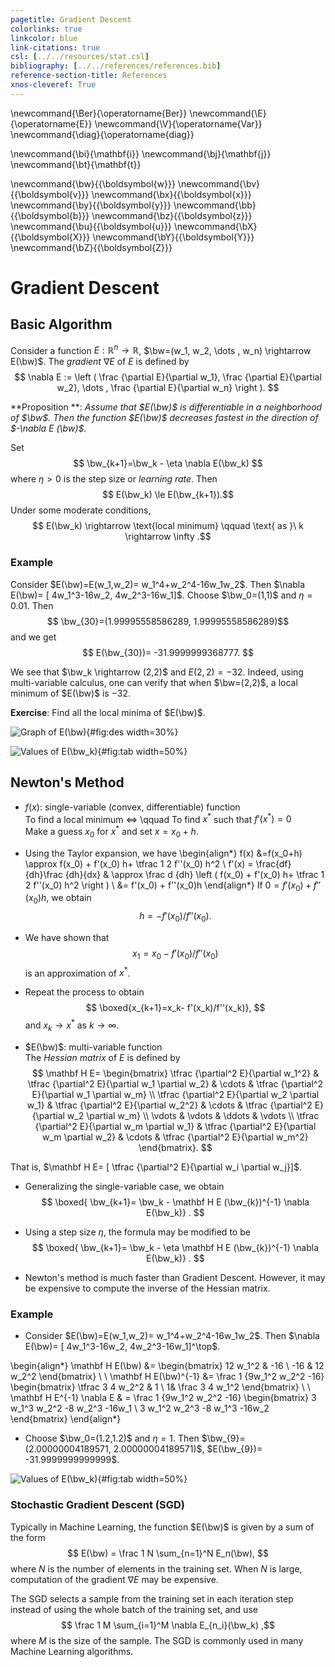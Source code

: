 ```yaml
--- 
pagetitle: Gradient Descent 
colorlinks: true 
linkcolor: blue
link-citations: true 
csl: [../../resources/stat.csl]
bibliography: [../../references/references.bib]
reference-section-title: References 
xnos-cleveref: True 
---
```


\newcommand{\Ber}{\operatorname{Ber}}
\newcommand{\E}{\operatorname{E}}
\newcommand{\V}{\operatorname{Var}}
\newcommand{\diag}{\operatorname{diag}}

\newcommand{\bi}{\mathbf{i}}
\newcommand{\bj}{\mathbf{j}}
\newcommand{\bt}{\mathbf{t}}

\newcommand{\bw}{{\boldsymbol{w}}}
\newcommand{\bv}{{\boldsymbol{v}}}
\newcommand{\bx}{{\boldsymbol{x}}}
\newcommand{\by}{{\boldsymbol{y}}}
\newcommand{\bb}{{\boldsymbol{b}}}
\newcommand{\bz}{{\boldsymbol{z}}}
\newcommand{\bu}{{\boldsymbol{u}}}
\newcommand{\bX}{{\boldsymbol{X}}}
\newcommand{\bY}{{\boldsymbol{Y}}}
\newcommand{\bZ}{{\boldsymbol{Z}}}

# Gradient Descent

## Basic Algorithm

Consider a function $E: \mathbb R^n \rightarrow \mathbb R$, $\bw=(w_1, w_2, \dots , w_n) \rightarrow E(\bw)$. The *gradient* $\nabla E$  of $E$ is defined by
$$  \nabla E := \left ( \frac {\partial E}{\partial w_1}, \frac {\partial E}{\partial w_2}, \dots , \frac {\partial E}{\partial w_n} \right ). $$

**Proposition **:
*Assume that $E(\bw)$ is differentiable in a neighborhood of $\bw$. Then 
the function $E(\bw)$ decreases fastest in the direction of $-\nabla E (\bw)$.*

Set $$ \bw_{k+1}=\bw_k - \eta \nabla E(\bw_k) $$
where $\eta >0$ is the step size or *learning rate*.
 Then $$ E(\bw_k) \le E(\bw_{k+1}).$$ Under some moderate conditions,
$$ E(\bw_k) \rightarrow \text{local minimum} \qquad \text{ as }\ k \rightarrow \infty .$$  

### Example

Consider $E(\bw)=E(w_1,w_2)= w_1^4+w_2^4-16w_1w_2$.
Then $\nabla E(\bw)= [ 4w_1^3-16w_2, 4w_2^3-16w_1]$. 
 Choose $\bw_0=(1,1)$ and 
$\eta =0.01$. Then
$$ \bw_{30}=(1.99995558586289, 1.99995558586289)$$ 
and we get 
 $$ E(\bw_{30})= -31.9999999368777. $$

We see that $\bw_k \rightarrow (2,2)$ and 
$E(2,2)=-32$.
Indeed, using multi-variable calculus, one can verify that  when $\bw=(2,2)$, a local minimum of $E(\bw)$ is $-32$.

**Exercise**: Find all the local minima of $E(\bw)$.

![Graph of $E(\bw)$](descent.png){#fig:des width=30\%} 

![Values of $E(\bw_k)$](table.png){#fig:tab width=50\%}


## Newton's Method

- $f(x)$: single-variable (convex, differentiable) function  
To find a local minimum 
 $\Longleftrightarrow$  \qquad To find $x^*$ such that $f'(x^*)=0$  
Make a guess $x_0$ for $x^*$ and set $x=x_0+h$.

- Using the Taylor expansion, we have
\begin{align*} f(x) &=f(x_0+h) \approx f(x_0) + f'(x_0) h+ \tfrac 1 2 f''(x_0) h^2 \\ f'(x) = \frac{df}{dh}\frac {dh}{dx} & \approx \frac d {dh} \left ( f(x_0) + f'(x_0) h+ \tfrac 1 2 f''(x_0) h^2 \right ) \\
&= f'(x_0) + f''(x_0)h \end{align*}
 If $0 = f'(x_0) + f''(x_0)h$, we obtain $$ h = - f'(x_0)/f''(x_0). $$

- We have shown that $$ x_1=x_0- f'(x_0)/f''(x_0) $$ is an approximation of $x^*$. 

- Repeat the process to obtain 
$$ \boxed{x_{k+1}=x_k- f'(x_k)/f''(x_k)},  $$
and $x_k \rightarrow x^*$ as $k \rightarrow \infty$.

- $E(\bw)$: multi-variable function  
 The *Hessian matrix* of $E$ is defined by
$$ \mathbf H E= \begin{bmatrix} \tfrac {\partial^2 E}{\partial w_1^2} &  \tfrac {\partial^2 E}{\partial w_1 \partial w_2} & \cdots &  \tfrac {\partial^2 E}{\partial w_1 \partial w_m} \\ \tfrac {\partial^2 E}{\partial w_2 \partial w_1} & \tfrac {\partial^2 E}{\partial w_2^2} & \cdots & \tfrac {\partial^2 E}{\partial w_2 \partial w_m} \\ \vdots & \vdots & \ddots & \vdots \\ \tfrac {\partial^2 E}{\partial w_m \partial w_1} & \tfrac {\partial^2 E}{\partial w_m \partial w_2} & \cdots & \tfrac {\partial^2 E}{\partial w_m^2}  \end{bmatrix}. $$

 That is, $\mathbf H E= [ \tfrac {\partial^2 E}{\partial w_i \partial w_j}]$.

- Generalizing the single-variable case, we obtain  
$$ \boxed{ \bw_{k+1}= \bw_k - \mathbf H E (\bw_{k})^{-1} \nabla E(\bw_k)} . $$

- Using a step size $\eta$, the formula may be modified to be
$$  \boxed{ \bw_{k+1}= \bw_k - \eta \mathbf H E (\bw_{k})^{-1} \nabla E(\bw_k)} . $$

- Newton's method is much faster than Gradient Descent. However, it may be expensive to compute the inverse of the Hessian matrix. 


### Example

- Consider $E(\bw)=E(w_1,w_2)= w_1^4+w_2^4-16w_1w_2$. Then
$\nabla E(\bw)= [ 4w_1^3-16w_2, 4w_2^3-16w_1]^\top$.

\begin{align*} \mathbf H E(\bw) &= \begin{bmatrix} 12 w_1^2 & -16 \\ -16 & 12 w_2^2 \end{bmatrix} \\ \\ \mathbf H E(\bw)^{-1} &= \frac 1 {9w_1^2 w_2^2 -16} \begin{bmatrix} \tfrac 3 4 w_2^2 & 1 \\ 1& \frac 3 4 w_1^2  \end{bmatrix} \\  \\
\mathbf H E^{-1} \nabla E & = \frac 1 {9w_1^2 w_2^2 -16} \begin{bmatrix} 3 w_1^3 w_2^2 -8 w_2^3 -16w_1 \\ 3 w_1^2 w_2^3 -8 w_1^3  -16w_2  \end{bmatrix} \end{align*}

<!---
- Choose
$\bw_0=(1,1)$ and
$\eta =1$.
Then $\bw_{1}=(2,2)$
 and $E(\bw_{1})= -32$.
-->

- Choose
$\bw_0=(1.2,1.2)$ and 
$\eta =1$.
Then
$\bw_{9}=(2.00000004189571, 2.00000004189571)$,
$E(\bw_{9})= -31.9999999999999$.


![Values of $E(\bw_k)$](table-1.png){#fig:tab width=50\%}

### Stochastic Gradient Descent (SGD)

Typically in Machine Learning, the function $E(\bw)$ is given by a sum of the form
$$ E(\bw) = \frac 1 N \sum_{n=1}^N E_n(\bw), $$
where $N$ is the number of elements in the training set.
When $N$ is large, computation of the gradient $\nabla E$ may be expensive.

The SGD selects a sample from the training set in each iteration step instead of using the whole batch of the training set, and use $$ \frac 1 M \sum_{i=1}^M \nabla E_{n_i}(\bw_k) ,$$ where $M$ is the size of the sample. The SGD is commonly used in many Machine Learning algorithms.

<br><br><br>



